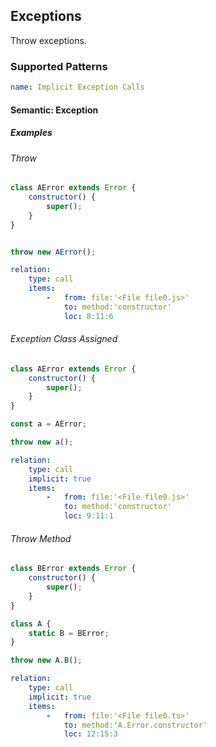 ## Exceptions

Throw exceptions.

### Supported Patterns

```yaml 
name: Implicit Exception Calls
```

#### Semantic: Exception

##### Examples

###### Throw

<!--pycg:exceptions/raise-->

```js
class AError extends Error {
    constructor() {
        super();
    }
}


throw new AError();
```

```yaml
relation:
    type: call
    items:
        -   from: file:'<File file0.js>'
            to: method:'constructor'
            loc: 8:11:6
```

###### Exception Class Assigned

<!--pycg:exceptions/raise_assigned-->

```js
class AError extends Error {
    constructor() {
        super();
    }
}

const a = AError;

throw new a();
```

```yaml
relation:
    type: call
    implicit: true
    items:
        -   from: file:'<File file0.js>'
            to: method:'constructor'
            loc: 9:11:1
```

###### Throw Method

<!--pycg:exceptions/raise_attr-->

```js
class BError extends Error {
    constructor() {
        super();
    }
}

class A {
    static B = BError;
}

throw new A.B();
```

```yaml
relation:
    type: call
    implicit: true
    items:
        -   from: file:'<File file0.ts>'
            to: method:'A.Error.constructor'
            loc: 12:15:3
```
